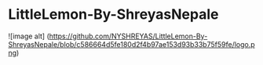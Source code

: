 # LittleLemon-By-ShreyasNepale

![image alt] (https://github.com/NYSHREYAS/LittleLemon-By-ShreyasNepale/blob/c586664d5fe180d2f4b97ae153d93b33b75f59fe/logo.png)
